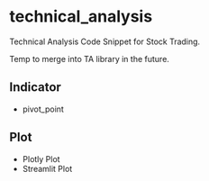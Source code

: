 # technical_analysis
Technical Analysis Code Snippet for Stock Trading.

Temp to merge into TA library in the future.

## Indicator
- pivot_point

## Plot
- Plotly Plot
- Streamlit Plot
